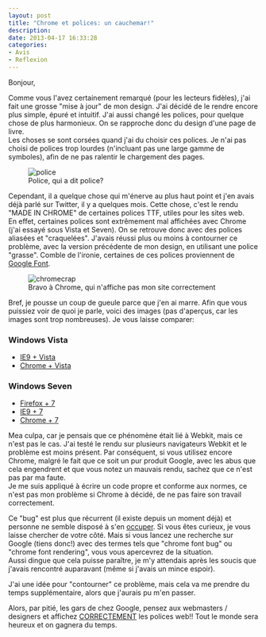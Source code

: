 ```yaml
---
layout: post
title: "Chrome et polices: un cauchemar!"
description: 
date: 2013-04-17 16:33:28
categories:
- Avis
- Reflexion
---
```


Bonjour,

Comme vous l'avez certainement remarqué (pour les lecteurs fidèles), j'ai fait une grosse "mise à jour" de mon design. J'ai décidé de le rendre encore plus simple,
épuré et intuitif. J'ai aussi changé les polices, pour quelque chose de plus harmonieux. On se rapproche donc du design d'une page de livre.  
Les choses se sont corsées quand j'ai du choisir ces polices. Je n'ai pas choisi de polices trop lourdes (n'incluant pas une large gamme de symboles), afin de ne pas
ralentir le chargement des pages.

<figure>
<img alt="police" src="http://linuxien.legtux.org/uploads/images/2013/police.jpg">
<figcaption>Police, qui a dit police?</figcaption>
</figure>

Cependant, il a quelque chose qui m'énerve au plus haut point et j'en avais déjà parlé sur Twitter, il y a quelques mois. Cette chose, c'est le rendu "MADE IN CHROME"
de certaines polices TTF, utiles pour les sites web.  
En effet, certaines polices sont extrêmement mal affichées avec Chrome (j'ai essayé sous Vista et Seven). On se retrouve donc avec des polices aliasées et "craquelées".
J'avais réussi plus ou moins à contourner ce problème, avec la version précédente de mon design, en utilisant une police "grasse". Comble de l'ironie, certaines de
ces polices proviennent de [Google Font](http://www.google.com/fonts).

<figure>
<img alt="chromecrap" src="http://linuxien.legtux.org/uploads/images/2013/goochrome.jpg">
<figcaption>Bravo à Chrome, qui n'affiche pas mon site correctement</figcaption>
</figure>

Bref, je pousse un coup de gueule parce que j'en ai marre. Afin que vous puissiez voir de quoi je parle, voici des images (pas d'aperçus, car les images sont trop nombreuses).
Je vous laisse comparer:

### Windows Vista ###

  * [IE9 + Vista](http://linuxien.legtux.org/uploads/images/2013/IE_Vista_render.png)  
  * [Chrome + Vista](http://linuxien.legtux.org/uploads/images/2013/Chrome_Vista_render.PNG)

### Windows Seven ###

  * [Firefox + 7](http://linuxien.legtux.org/uploads/images/2013/FF_7_render.PNG)   
  * [IE9 + 7](http://linuxien.legtux.org/uploads/images/2013/IE_7_render.PNG)  
  * [Chrome + 7](http://linuxien.legtux.org/uploads/images/2013/Chrome_7_render.PNG)

Mea culpa, car je pensais que ce phénomène était lié à Webkit, mais ce n'est pas le cas. J'ai testé le rendu sur plusieurs navigateurs Webkit et le problème est moins présent.
Par conséquent, si vous utilisez encore Chrome, malgré le fait que ce soit un pur produit Google, avec les abus que cela engendrent et que vous notez un mauvais rendu,
sachez que ce n'est pas par ma faute.  
Je me suis appliqué à écrire un code propre et conforme aux normes, ce n'est pas mon problème si Chrome à décidé, de ne pas faire son travail correctement.

Ce "bug" est plus que récurrent (il existe depuis un moment déjà) et personne ne semble disposé à s'en [occuper](http://code.google.com/p/chromium/issues/detail?id=137692).
Si vous êtes curieux, je vous laisse chercher de votre côté. Mais si vous lancez une recherche sur Google (tiens donc!) avec des termes tels que "chrome font bug" ou "chrome font rendering",
vous vous apercevrez de la situation.  
Aussi dingue que cela puisse paraître, je m'y attendais après les soucis que j'avais rencontré auparavant (même si j'avais un mince espoir).

J'ai une idée pour "contourner" ce problème, mais cela va me prendre du temps supplémentaire, alors que j'aurais pu m'en passer.

Alors, par pitié, les gars de chez Google, pensez aux webmasters / designers et affichez <span style="text-decoration:underline">CORRECTEMENT</span> les polices web!!
Tout le monde sera heureux et on gagnera du temps.
